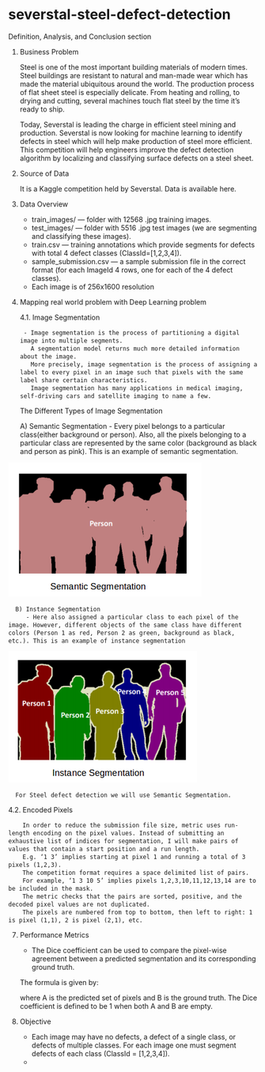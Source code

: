 # severstal-steel-defect-detection

Definition, Analysis, and Conclusion section

1. Business Problem

    Steel is one of the most important building materials of modern times. Steel buildings are resistant to natural and man-made wear which has made the material ubiquitous around the world. The production process of flat sheet steel is especially delicate. From heating and rolling, to drying and cutting, several machines touch flat steel by the time it’s ready to ship.
    
    Today, Severstal is leading the charge in efficient steel mining and production. Severstal is now looking for machine learning to identify defects in steel which will help make production of steel more efficient. This competition will help engineers improve the defect detection algorithm by localizing and classifying surface defects on a steel sheet.

2. Source of Data
    
    It is a Kaggle competition held by Severstal. Data is available here.
3. Data Overview

   - train_images/ — folder with 12568 .jpg training images.
   - test_images/ — folder with 5516 .jpg test images (we are segmenting and classifying these images).
   - train.csv — training annotations which provide segments for defects with total 4 defect classes (ClassId=[1,2,3,4]).
   - sample_submission.csv — a sample submission file in the correct format (for each ImageId 4 rows, one for each of the 4 defect classes).
   - Each image is of 256x1600 resolution
   
4. Mapping real world problem with Deep Learning problem

   4.1. Image Segmentation

        - Image segmentation is the process of partitioning a digital image into multiple segments. 
          A segmentation model returns much more detailed information about the image. 
          More precisely, image segmentation is the process of assigning a label to every pixel in an image such that pixels with the same label share certain characteristics. 
          Image segmentation has many applications in medical imaging, self-driving cars and satellite imaging to name a few.

   The Different Types of Image Segmentation

      A) Semantic Segmentation
         - Every pixel belongs to a particular class(either background or person). Also, all the pixels belonging to a particular class are represented by the same color (background as black and person as pink). This is an example of semantic segmentation.
            
![alt tag](https://github.com/changhyucklee/severstal-steel-defect-detection/blob/main/asset/SemanticSegmentation.png)
    
      B) Instance Segmentation
         - Here also assigned a particular class to each pixel of the image. However, different objects of the same class have different colors (Person 1 as red, Person 2 as green, background as black, etc.). This is an example of instance segmentation

![alt tag](https://github.com/changhyucklee/severstal-steel-defect-detection/blob/main/asset/InstanceSegmentation.png)

      For Steel defect detection we will use Semantic Segmentation.

   4.2. Encoded Pixels

        In order to reduce the submission file size, metric uses run-length encoding on the pixel values. Instead of submitting an exhaustive list of indices for segmentation, I will make pairs of values that contain a start position and a run length. 
        E.g. ‘1 3’ implies starting at pixel 1 and running a total of 3 pixels (1,2,3).
        The competition format requires a space delimited list of pairs. 
        For example, ‘1 3 10 5’ implies pixels 1,2,3,10,11,12,13,14 are to be included in the mask. 
        The metric checks that the pairs are sorted, positive, and the decoded pixel values are not duplicated. 
        The pixels are numbered from top to bottom, then left to right: 1 is pixel (1,1), 2 is pixel (2,1), etc.

7. Performance Metrics

   - The Dice coefficient can be used to compare the pixel-wise agreement between a predicted segmentation and its corresponding ground truth.

   The formula is given by:

   where A is the predicted set of pixels and B is the ground truth. The Dice coefficient is defined to be 1 when both A and B are empty.


6. Objective
  
   - Each image may have no defects, a defect of a single class, or defects of multiple classes. For each image one must segment defects of each class (ClassId = [1,2,3,4]).
   - 